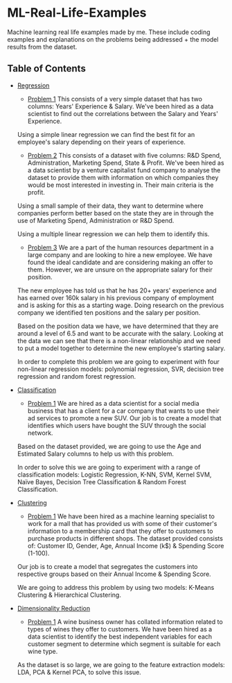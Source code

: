 # ML-Real-Life-Examples
Machine learning real life examples made by me. These include coding examples and explanations on the problems being addressed + the model results from the dataset.

## Table of Contents
* [Regression](https://github.com/Achronus/ML-Real-Life-Examples/wiki/Regression)
   * [Problem 1](https://github.com/Achronus/ML-Real-Life-Examples/wiki/Regression#problem-1)
   This consists of a very simple dataset that has two columns: Years' Experience & Salary. We've been hired as a data scientist to find out the correlations between the Salary and Years' Experience.

   Using a simple linear regression we can find the best fit for an employee's salary depending on their years of experience.

   * [Problem 2](https://github.com/Achronus/ML-Real-Life-Examples/wiki/Regression#problem-2)
   This consists of a dataset with five columns: R&D Spend, Administration, Marketing Spend, State & Profit. We've been hired as a data scientist by a venture capitalist fund company to analyse the dataset to provide them with information on which companies they would be most interested in investing in. Their main criteria is the profit.

   Using a small sample of their data, they want to determine where companies perform better based on the state they are in through the use of Marketing Spend, Administration or R&D Spend.

  Using a multiple linear regression we can help them to identify this.

   * [Problem 3](https://github.com/Achronus/ML-Real-Life-Examples/wiki/Regression#problem-3)
   We are a part of the human resources department in a large company and are looking to hire a new employee. We have found the ideal candidate and are considering making an offer to them. However, we are unsure on the appropriate salary for their position.

   The new employee has told us that he has 20+ years' experience and has earned over 160k salary in his previous company of employment and is asking for this as a starting wage. Doing research on the previous company we identified ten positions and the salary per position.

   Based on the position data we have, we have determined that they are around a level of 6.5 and want to be accurate with the salary. Looking at the data we can see that there is a non-linear relationship and we need to put a model together to determine the new employee's starting salary.

   In order to complete this problem we are going to experiment with four non-linear regression models: polynomial regression, SVR, decision tree regression and random forest regression.

* [Classification]()
   * [Problem 1]()
   We are hired as a data scientist for a social media business that has a client for a car company that wants to use their ad services to promote a new SUV. Our job is to create a model that identifies which users have bought the SUV through the social network.

   Based on the dataset provided, we are going to use the Age and Estimated Salary columns to help us with this problem.

   In order to solve this we are going to experiment with a range of classification models: Logistic Regression, K-NN, SVM, Kernel SVM, Naïve Bayes, Decision Tree Classification & Random Forest Classification.

* [Clustering]()
   * [Problem 1]()
   We have been hired as a machine learning specialist to work for a mall that has provided us with some of their customer's information to a membership card that they offer to customers to purchase products in different shops. The dataset provided consists of: Customer ID, Gender, Age, Annual Income (k$) & Spending Score (1-100).

   Our job is to create a model that segregates the customers into respective groups based on their Annual Income & Spending Score.

   We are going to address this problem by using two models: K-Means Clustering & Hierarchical Clustering.

* [Dimensionality Reduction]()
   * [Problem 1]()
   A wine business owner has collated information related to types of wines they offer to customers. We have been hired as a data scientist to identify the best independent variables for each customer segment to determine which segment is suitable for each wine type.

   As the dataset is so large, we are going to the feature extraction models: LDA, PCA & Kernel PCA, to solve this issue.
